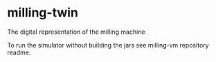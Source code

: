 # milling-twin
The digital representation of the milling machine

To run the simulator without building the jars see milling-vm repository readme.
